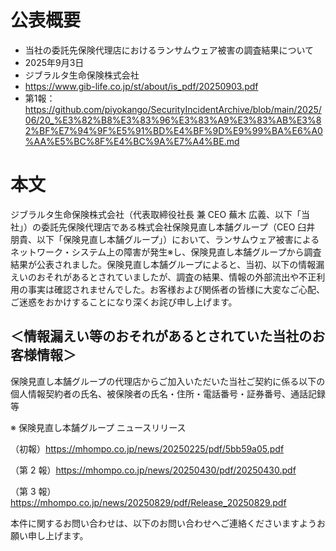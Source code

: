 # 公表概要
- 当社の委託先保険代理店におけるランサムウェア被害の調査結果について
- 2025年9月3日
- ジブラルタ生命保険株式会社
- https://www.gib-life.co.jp/st/about/is_pdf/20250903.pdf
- 第1報：https://github.com/piyokango/SecurityIncidentArchive/blob/main/2025/06/20_%E3%82%B8%E3%83%96%E3%83%A9%E3%83%AB%E3%82%BF%E7%94%9F%E5%91%BD%E4%BF%9D%E9%99%BA%E6%A0%AA%E5%BC%8F%E4%BC%9A%E7%A4%BE.md

# 本文
ジブラルタ生命保険株式会社（代表取締役社長 兼 CEO 蕪木 広義、以下「当社」）の委託先保険代理店である株式会社保険見直し本舗グループ（CEO 臼井 朋貴、以下「保険見直し本舗グループ」）において、ランサムウェア被害によるネットワーク・システム上の障害が発生※し、保険見直し本舗グループから調査結果が公表されました。保険見直し本舗グループによると、当初、以下の情報漏えいのおそれがあるとされていましたが、調査の結果、情報の外部流出や不正利用の事実は確認されませんでした。お客様および関係者の皆様に大変なご心配、ご迷惑をおかけすることになり深くお詫び申し上げます。

## ＜情報漏えい等のおそれがあるとされていた当社のお客様情報＞
保険見直し本舗グループの代理店からご加入いただいた当社ご契約に係る以下の個人情報契約者の氏名、被保険者の氏名・住所・電話番号・証券番号、通話記録等

※ 保険見直し本舗グループ ニュースリリース

（初報）https://mhompo.co.jp/news/20250225/pdf/5bb59a05.pdf

（第 2 報）https://mhompo.co.jp/news/20250430/pdf/20250430.pdf

（第 3 報）https://mhompo.co.jp/news/20250829/pdf/Release_20250829.pdf

本件に関するお問い合わせは、以下のお問い合わせへご連絡くださいますようお願い申し上げます。
